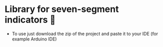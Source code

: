 # Library for seven-segment indicators 📍
- To use just download the zip of the project and paste it to your IDE (for example Arduino IDE)

